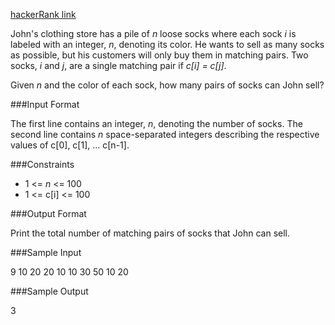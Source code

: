 [hackerRank link](https://www.hackerrank.com/challenges/sock-merchant)

John's clothing store has a pile of *n* loose socks where each sock *i* is labeled with an integer, *n*, denoting its color. He wants to sell as many socks as possible, but his customers will only buy them in matching pairs. Two socks, *i* and *j*, are a single matching pair if *c[i] = c[j]*.

Given *n* and the color of each sock, how many pairs of socks can John sell?

###Input Format

The first line contains an integer, *n*, denoting the number of socks. 
The second line contains *n* space-separated integers describing the respective values of c[0], c[1], ... c[n-1].

###Constraints

* 1 <= *n* <= 100
* 1 <= c[i] <= 100

###Output Format

Print the total number of matching pairs of socks that John can sell.

###Sample Input

9
10 20 20 10 10 30 50 10 20

###Sample Output

3